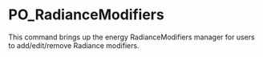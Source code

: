 # PO\_RadianceModifiers

This command brings up the energy RadianceModifiers manager for users to add/edit/remove Radiance modifiers.

